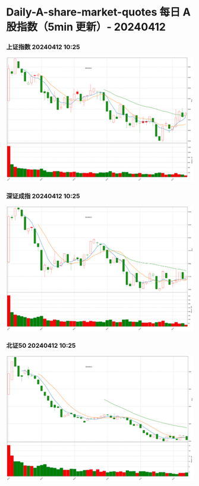 
# Daily-A-share-market-quotes 每日 A 股指数（5min 更新）- 20240412

### 上证指数 20240412 10:25
![](./fig/2024/4/20240412-sh000001.png)

### 深证成指 20240412 10:25
![](./fig/2024/4/20240412-sz399001.png)

### 北证50 20240412 10:25
![](./fig/2024/4/20240412-bj899050.png)
